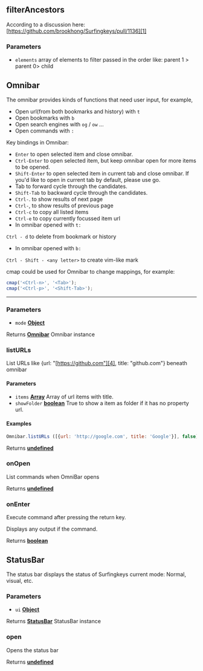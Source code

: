 <!-- Generated by documentation.js. Update this documentation by updating the source code. -->

## filterAncestors

According to a discussion here: [https://github.com/brookhong/Surfingkeys/pull/1136][1]

### Parameters

-   `elements`  array of elements to filter passed in the order like:
    parent 1 > parent 0> child

## Omnibar

The omnibar provides kinds of functions that need user input, for example,

-   Open url(from both bookmarks and history) with `t`
-   Open bookmarks with `b`
-   Open search engines with `og` / `ow` ...
-   Open commands with `:`

Key bindings in Omnibar:

-   `Enter` to open selected item and close omnibar.
-   `Ctrl-Enter` to open selected item, but keep omnibar open for more items to be opened.
-   `Shift-Enter` to open selected item in current tab and close omnibar.
    If you'd like to open in current tab by default, please use go.
-   Tab to forward cycle through the candidates.
-   `Shift-Tab` to backward cycle through the candidates.
-   `Ctrl-`. to show results of next page
-   `Ctrl-`, to show results of previous page
-   `Ctrl-c` to copy all listed items
-   `Ctrl-e` to copy currently focussed item url
-   In omnibar opened with `t:`

`Ctrl - d` to delete from bookmark or history

-   In omnibar opened with `b:`

`Ctrl - Shift - <any letter>` to create vim-like mark

cmap could be used for Omnibar to change mappings, for example:

```js
cmap('<Ctrl-n>', '<Tab>');
cmap('<Ctrl-p>', '<Shift-Tab>');
```

* * *

### Parameters

-   `mode` **[Object][2]** 

Returns **[Omnibar][3]** Omnibar instance

### listURLs

List URLs like {url: "[https://github.com"][4], title: "github.com"} beneath omnibar

#### Parameters

-   `items` **[Array][5]** Array of url items with title.
-   `showFolder` **[boolean][6]** True to show a item as folder if it has no property url.

#### Examples

```javascript
Omnibar.listURLs ([{url: 'http://google.com', title: 'Google'}], false)
```

Returns **[undefined][7]** 

### onOpen

List commands when OmniBar opens

Returns **[undefined][7]** 

### onEnter

Execute command after pressing the return key.

Displays any output if the command.

Returns **[boolean][6]** 

## StatusBar

The status bar displays the status of Surfingkeys current mode: Normal, visual, etc.

### Parameters

-   `ui` **[Object][2]** 

Returns **[StatusBar][8]** StatusBar instance

### open

Opens the status bar

Returns **[undefined][7]** 

[1]: https://github.com/brookhong/Surfingkeys/pull/1136

[2]: https://developer.mozilla.org/docs/Web/JavaScript/Reference/Global_Objects/Object

[3]: #omnibar

[4]: https://github.com"

[5]: https://developer.mozilla.org/docs/Web/JavaScript/Reference/Global_Objects/Array

[6]: https://developer.mozilla.org/docs/Web/JavaScript/Reference/Global_Objects/Boolean

[7]: https://developer.mozilla.org/docs/Web/JavaScript/Reference/Global_Objects/undefined

[8]: #statusbar
